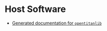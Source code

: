 # Host Software

- [Generated documentation for `opentitanlib`](https://opentitan.org/gen/rustdoc/opentitanlib)
